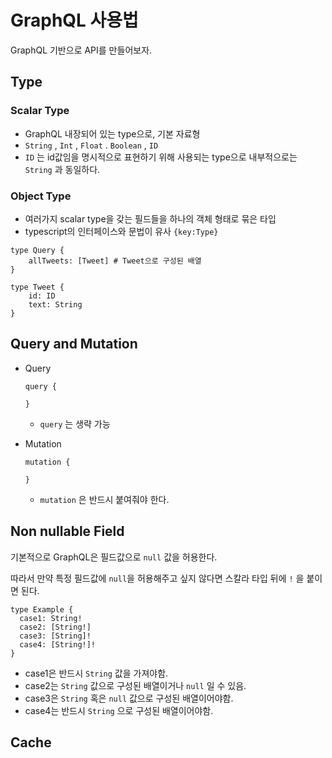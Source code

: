 # GraphQL 사용법

GraphQL 기반으로 API를 만들어보자.

## Type

### Scalar Type

- GraphQL 내장되어 있는 type으로, 기본 자료형
- `String` , `Int` , `Float` . `Boolean` , `ID`
- `ID` 는 id값임을 명시적으로 표현하기 위해 사용되는 type으로 내부적으로는 `String` 과 동일하다. 

### Object Type

- 여러가지 scalar type을 갖는 필드들을 하나의 객체 형태로 묶은 타입
- typescript의 인터페이스와 문법이 유사 `{key:Type}`

```
type Query {
	allTweets: [Tweet] # Tweet으로 구성된 배열
}

type Tweet {
	id: ID
	text: String
}
```

## Query and Mutation

- Query

  ```
  query {
  
  }
  ```

  - `query` 는 생략 가능 

- Mutation

  ```
  mutation {
  
  }
  ```

  - `mutation` 은 반드시 붙여줘야 한다. 

## Non nullable Field

기본적으로 GraphQL은 필드값으로 `null` 값을 허용한다. 

따라서 만약 특정 필드값에 `null`을 허용해주고 싶지 않다면 스칼라 타입 뒤에 `!` 을 붙이면 된다. 

```
type Example {
  case1: String!
  case2: [String!]
  case3: [String]!
  case4: [String!]!
}
```

- case1은 반드시 `String` 값을 가져야함.
- case2는 `String` 값으로 구성된 배열이거나 `null` 일 수 있음.
- case3은 `String` 혹은 `null` 값으로 구성된 배열이어야함.
- case4는 반드시 `String` 으로 구성된 배열이어야함.

## Cache

